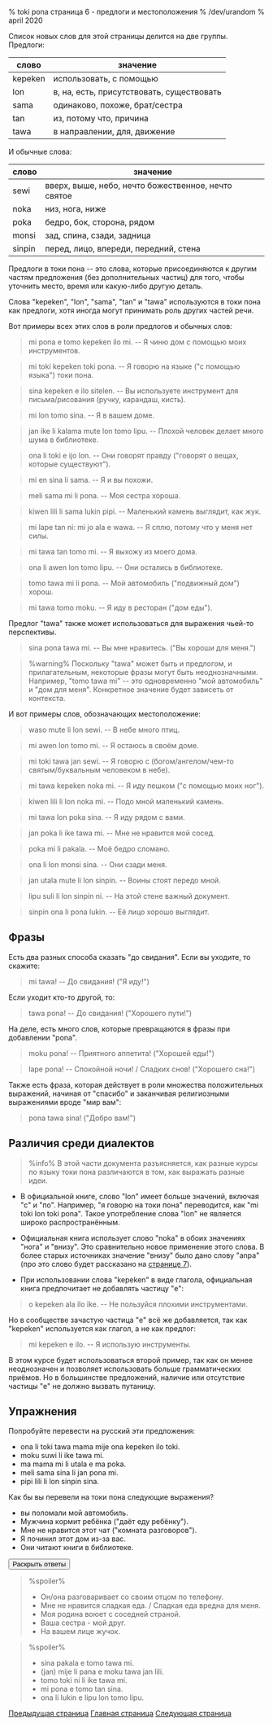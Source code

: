 % toki pona страница 6 - предлоги и местоположения 
% /dev/urandom
% april 2020

Список новых слов для этой страницы делится на две группы. Предлоги:

| слово     | значение                                |
|-----------|-----------------------------------------|
| kepeken   | использовать, с помощью                 |
| lon       | в, на, есть, присутствовать, существовать|
| sama      | одинаково, похоже, брат/сестра          |
| tan       | из, потому что, причина                 |
| tawa      | в направлении, для, движение            |

И обычные слова:

| слово     | значение                                |
|-----------|-----------------------------------------|
| sewi      | вверх, выше, небо, нечто божественное, нечто святое |
| noka      | низ, нога, ниже                         |
| poka      | бедро, бок, сторона, рядом              |
| monsi     | зад, спина, сзади, задница              |
| sinpin    | перед, лицо, впереди, передний, стена   |

Предлоги в токи пона -- это слова, которые присоединяются к другим частям предложения (без дополнительных частиц) для того, чтобы уточнить место, время или какую-либо другую деталь.

Слова "kepeken", "lon", "sama", "tan" и "tawa" используются в токи пона как предлоги, хотя иногда могут принимать роль других частей речи.

Вот примеры всех этих слов в роли предлогов и обычных слов:

> mi pona e tomo kepeken ilo mi. -- Я чиню дом с помощью моих инструментов. 

> mi toki kepeken toki pona. -- Я говорю на языке ("с помощью языка") токи пона.

> sina kepeken e ilo sitelen. -- Вы используете инструмент для письма/рисования (ручку, карандаш, кисть).

> mi lon tomo sina. -- Я в вашем доме.

> jan ike li kalama mute lon tomo lipu. -- Плохой человек делает много шума в библиотеке.

> ona li toki e ijo lon. -- Они говорят правду ("говорят о вещах, которые существуют").

> mi en sina li sama. -- Я и вы похожи.

> meli sama mi li pona. -- Моя сестра хороша.

> kiwen lili li sama lukin pipi. -- Маленький камень выглядит, как жук.

> mi lape tan ni: mi jo ala e wawa. -- Я сплю, потому что у меня нет силы.

> mi tawa tan tomo mi. -- Я выхожу из моего дома.

> ona li awen lon tomo lipu. -- Они остались в библиотеке.

> tomo tawa mi li pona. -- Мой автомобиль ("подвижный дом") хорош.

> mi tawa tomo moku. -- Я иду в ресторан ("дом еды").

Предлог "tawa" также может использоваться для выражения чьей-то перспективы.

> sina pona tawa mi. -- Вы мне нравитесь. ("Вы хороши для меня.")

> %warning%
> Поскольку "tawa" может быть и предлогом, и прилагательным, некоторые фразы могут быть
> неоднозначными. Например, "tomo tawa mi" -- это одновременно "мой автомобиль" и "дом для меня". Конкретное значение будет зависеть от контекста.

И вот примеры слов, обозначающих местоположение:

> waso mute li lon sewi. -- В небе много птиц.

> mi awen lon tomo mi. -- Я остаюсь в своём доме.

> mi toki tawa jan sewi. -- Я говорю с (богом/ангелом/чем-то святым/буквальным человеком в небе).

> mi tawa kepeken noka mi. -- Я иду пешком ("с помощью моих ног").

> kiwen lili li lon noka mi. -- Подо мной маленький камень.

> mi tawa lon poka sina. -- Я иду рядом с вами.

> jan poka li ike tawa mi. -- Мне не нравится мой сосед.

> poka mi li pakala. -- Моё бедро сломано.

> ona li lon monsi sina. -- Они сзади меня.

> jan utala mute li lon sinpin. -- Воины стоят передо мной.

> lipu suli li lon sinpin ni. -- На этой стене важный документ.

> sinpin ona li pona lukin. -- Её лицо хорошо выглядит.

## Фразы

Есть два разных способа сказать "до свидания". Если вы уходите, то скажите:

> mi tawa! -- До свидания! ("Я иду!")

Если уходит кто-то другой, то:
 
> tawa pona! -- До свидания! ("Хорошего пути!")

На деле, есть много слов, которые превращаются в фразы при добавлении "pona".

> moku pona! -- Приятного аппетита! ("Хорошей еды!")

> lape pona! -- Спокойной ночи! / Сладких снов! ("Хорошего сна!")

Также есть фраза, которая действует в роли множества положительных выражений, начиная от "спасибо" и заканчивая религиозными выражениями вроде "мир вам":

> pona tawa sina! ("Добро вам!")

## Различия среди диалектов

> %info%
> В этой части документа разъясняется, как разные курсы по языку токи пона
> различаются в том, как выражать разные идеи.

* В официальной книге, слово "lon" имеет больше значений, включая "с" и "по".
Например, "я говорю на токи пона" переводится, как "mi toki lon toki pona".
Такое употребление слова "lon" не является широко распространённым.

* Официальная книга использует слово "noka" в обоих значениях "нога" и "внизу".
Это сравнительно новое применение этого слова. В более старых источниках
значение "внизу" было дано слову "anpa" (про это слово будет рассказано на
[странице 7](7.html)).

* При использовании слова "kepeken" в виде глагола, официальная книга
предпочитает не добавлять частицу "e":

> o kepeken ala ilo ike. -- Не пользуйся плохими инструментами.

Но в сообществе зачастую частица "e" всё же добавляется, так как "kepeken"
используется как глагол, а не как предлог:

> mi kepeken e ilo. -- Я использую инструменты.

В этом курсе будет использоваться второй пример, так как он менее неоднозначен
и позволяет использовать больше грамматических приёмов. Но в большинстве
предложений, наличие или отсутствие частицы "e" не должно вызвать путаницу.

## Упражнения

Попробуйте перевести на русский эти предложения:

* ona li toki tawa mama mije ona kepeken ilo toki.
* moku suwi li ike tawa mi.
* ma mama mi li utala e ma poka.
* meli sama sina li jan pona mi.
* pipi lili li lon sinpin sina.

Как бы вы перевели на токи пона следующие выражения?

* вы поломали мой автомобиль.
* Мужчина кормит ребёнка ("даёт еду ребёнку"). 
* Мне не нравится этот чат ("комната разговоров"). 
* Я починил этот дом из-за вас.
* Они читают книги в библиотеке.

<button onclick="revealSpoilers();">Раскрыть ответы</button>

> %spoiler%
> * Он/она разговаривает со своим отцом по телефону.
> * Мне не нравится сладкая еда. / Сладкая еда вредна для меня.
> * Моя родина воюет с соседней страной.
> * Ваша сестра - мой друг.
> * На вашем лице жучок.
>

> %spoiler%
> * sina pakala e tomo tawa mi.
> * (jan) mije li pana e moku tawa jan lili.
> * tomo toki ni li ike tawa mi.
> * mi pona e tomo tan sina.
> * ona li lukin e lipu lon tomo lipu.
>

[Предыдущая страница](ru_.html) [Главная страница](ru_index.html) [Следующая
страница](ru_.html)
